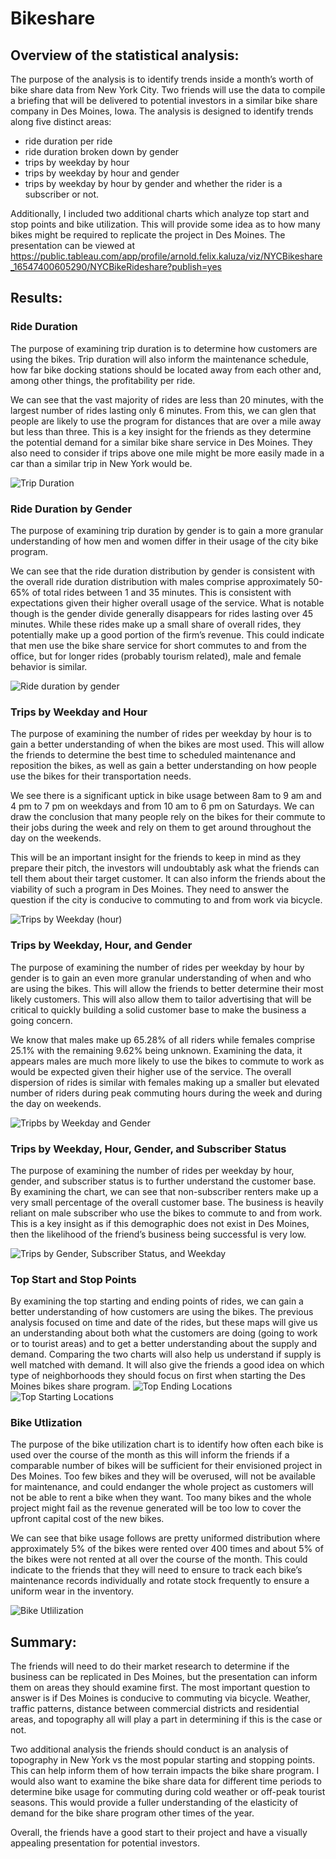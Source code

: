 # Bikeshare

## Overview of the statistical analysis:

The purpose of the analysis is to identify trends inside a month’s worth of bike share data from New York City. Two friends will use the data to compile a briefing that will be delivered to potential investors in a similar bike share company in Des Moines, Iowa. The analysis is designed to identify trends along five distinct areas:
- ride duration per ride
- ride duration broken down by gender 
- trips by weekday by hour
- trips by weekday by hour and gender
- trips by weekday by hour by gender and whether the rider is a subscriber or not. 

Additionally, I included two additional charts which analyze top start and stop points and bike utilization. This will provide some idea as to how many bikes might be required to replicate the project in Des Moines. The presentation can be viewed at https://public.tableau.com/app/profile/arnold.felix.kaluza/viz/NYCBikeshare_16547400605290/NYCBikeRideshare?publish=yes 

## Results:

### Ride Duration
The purpose of examining trip duration is to determine how customers are using the bikes. Trip duration will also inform the maintenance schedule, how far bike docking stations should be located away from each other and, among other things, the profitability per ride. 

We can see that the vast majority of rides are less than 20 minutes, with the largest number of rides lasting only 6 minutes. From this, we can glen that people are likely to use the program for distances that are over a mile away but less than three. This is a key insight for the friends as they determine the potential demand for a similar bike share service in Des Moines. They also need to consider if trips above one mile might be more easily made in a car than a similar trip in New York would be. 

![Trip Duration](https://user-images.githubusercontent.com/100163289/172881407-b4e9b843-174a-4750-ab82-1fb2dab39424.png)

### Ride Duration by Gender
The purpose of examining trip duration by gender is to gain a more granular understanding of how men and women differ in their usage of the city bike program.    

We can see that the ride duration distribution by gender is consistent with the overall ride duration distribution with males comprise approximately 50-65% of total rides between 1 and 35 minutes. This is consistent with expectations given their higher overall usage of the service. What is notable though is the gender divide generally disappears for rides lasting over 45 minutes. While these rides make up a small share of overall rides, they potentially make up a good portion of the firm’s revenue. This could indicate that men use the bike share service for short commutes to and from the office, but for longer rides (probably tourism related), male and female behavior is similar.  

![Ride duration by gender](https://user-images.githubusercontent.com/100163289/172885210-9940f8ee-8948-421a-99f9-da5c6d58e6a3.png)

### Trips by Weekday and Hour
The purpose of examining the number of rides per weekday by hour is to gain a better understanding of when the bikes are most used. This will allow the friends to determine the best time to scheduled maintenance and reposition the bikes, as well as gain a better understanding on how people use the bikes for their transportation needs. 

We see there is a significant uptick in bike usage between 8am to 9 am and 4 pm to 7 pm on weekdays and from 10 am to 6 pm on Saturdays. We can draw the conclusion that many people rely on the bikes for their commute to their jobs during the week and rely on them to get around throughout the day on the weekends. 

This will be an important insight for the friends to keep in mind as they prepare their pitch, the investors will undoubtably ask what the friends can tell them about their target customer. It can also inform the friends about the viability of such a program in Des Moines. They need to answer the question if the city is conducive to commuting to and from work via bicycle. 

![Trips by Weekday (hour)](https://user-images.githubusercontent.com/100163289/172859081-929ef401-ff8b-4837-8d8e-0394efc6fcfc.png)

### Trips by Weekday, Hour, and Gender
The purpose of examining the number of rides per weekday by hour by gender is to gain an even more granular understanding of when and who are using the bikes. This will allow the friends to better determine their most likely customers. This will also allow them to tailor advertising that will be critical to quickly building a solid customer base to make the business a going concern.  

We know that males make up 65.28% of all riders while females comprise 25.1% with the remaining 9.62% being unknown. Examining the data, it appears males are much more likely to use the bikes to commute to work as would be expected given their higher use of the service. The overall dispersion of rides is similar with females making up a smaller but elevated number of riders during peak commuting hours during the week and during the day on weekends. 

![Tripbs by Weekday and Gender](https://user-images.githubusercontent.com/100163289/172874404-2a18e3a7-8363-46fc-8e7a-039f3dd908db.png)

### Trips by Weekday, Hour, Gender, and Subscriber Status
The purpose of examining the number of rides per weekday by hour, gender, and subscriber status is to further understand the customer base. By examining the chart, we can see that non-subscriber renters make up a very small percentage of the overall customer base. The business is heavily reliant on male subscriber who use the bikes to commute to and from work. This is a key insight as if this demographic does not exist in Des Moines, then the likelihood of the friend’s business being successful is very low.

![Trips by Gender, Subscriber Status, and Weekday](https://user-images.githubusercontent.com/100163289/172876263-94c4564d-d266-4a92-ab82-e62281b8b3b8.png)

### Top Start and Stop Points
By examining the top starting and ending points of rides, we can gain a better understanding of how customers are using the bikes. The previous analysis focused on time and date of the rides, but these maps will give us an understanding about both what the customers are doing (going to work or to tourist areas) and to get a better understanding about the supply and demand. Comparing the two charts will also help us understand if supply is well matched with demand. It will also give the friends a good idea on which type of neighborhoods they should focus on first when starting the Des Moines bikes share program.
![Top Ending Locations](https://user-images.githubusercontent.com/100163289/172752979-ecf78072-6920-4ce0-838a-0d07cad82f90.png)
![Top Starting Locations](https://user-images.githubusercontent.com/100163289/172752987-24749982-e9e6-4394-bc4e-9cd477285100.png)

### Bike Utlization
The purpose of the bike utilization chart is to identify how often each bike is used over the course of the month as this will inform the friends if a comparable number of bikes will be sufficient for their envisioned project in Des Moines. Too few bikes and they will be overused, will not be available for maintenance, and could endanger the whole project as customers will not be able to rent a bike when they want. Too many bikes and the whole project might fail as the revenue generated will be too low to cover the upfront capital cost of the new bikes. 

We can see that bike usage follows are pretty uniformed distribution where approximately 5% of the bikes were rented over 400 times and about 5% of the bikes were not rented at all over the course of the month. This could indicate to the friends that they will need to ensure to track each bike’s maintenance records individually and rotate stock frequently to ensure a uniform wear in the inventory. 

![Bike Utlilization](https://user-images.githubusercontent.com/100163289/172752995-1c550c2e-02d9-4e8d-95d1-705b7f4f5e49.png)

## Summary:
The friends will need to do their market research to determine if the business can be replicated in Des Moines, but the presentation can inform them on areas they should examine first. The most important question to answer is if Des Moines is conducive to commuting via bicycle. Weather, traffic patterns, distance between commercial districts and residential areas, and topography all will play a part in determining if this is the case or not. 

Two additional analysis the friends should conduct is an analysis of topography in New York vs the most popular starting and stopping points. This can help inform them of how terrain impacts the bike share program. I would also want to examine the bike share data for different time periods to determine bike usage for commuting during cold weather or off-peak tourist seasons. This would provide a fuller understanding of the elasticity of demand for the bike share program other times of the year. 

Overall, the friends have a good start to their project and have a visually appealing presentation for potential investors. 


